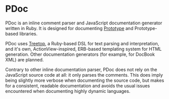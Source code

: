 PDoc
====

PDoc is an inline comment parser and JavaScript documentation generator written in Ruby. It is designed for documenting [Prototype](http://prototypejs.org) and Prototype-based libraries.

PDoc uses [Treetop](http://treetop.rubyforge.org/), a Ruby-based DSL for text parsing and interpretation, and it's own, ActionView-inspired, ERB-based templating system for HTML generation. Other documentation generators (for example, for DocBook XML) are planned.

Contrary to other inline documentation parser, PDoc does not rely on the JavaScript source code at all: it only parses the comments. This does imply being slightly more verbose when documenting the source code, but makes for a consistent, readable documentation and avoids the usual issues encountered when documenting highly dynamic languages.


